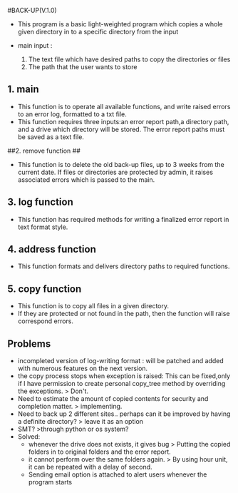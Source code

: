 #BACK-UP(V.1.0) 

* This program is a basic light-weighted program which copies a whole given directory in to a specific directory from the input

* main input :
  1. The text file which have desired paths to copy the directories or files
  2. The path that the user wants to store

## 1. main ##

* This function is to operate all available functions, and write raised errors to an error log, formatted to a txt file.
* This function requires three inputs:an error report path,a directory path, and a drive which directory will be stored. The error report paths must be saved as a text file. 

##2. remove function ##

* This function is to delete the old back-up files, up to 3 weeks from the current date. If files or directories are protected by admin, it raises associated errors which is passed to the main.
	

## 3. log function ##

* This function has required methods for writing a finalized error report in text format style.
	
## 4. address function ##

* This function formats and delivers directory paths to required functions.
 
## 5. copy function ##

* This function is to copy all files in a given directory. 
* If they are protected or not found in the path, then the function will raise correspond errors.


## Problems ##

* incompleted version of log-writing format :  will be patched and added with numerous features on the next version. 
* the copy process stops when exception is raised: This can be fixed,only if I have permission to create personal copy_tree method by overriding the exceptions. > Don't. 
* Need to estimate the amount of copied contents for security and completion matter. > implementing.
* Need to back up 2 different sites.. perhaps can it be improved by having a definite directory? > leave it as an option
* SMT? >through python or os system?
* Solved:
    - whenever the drive does not exists, it gives bug > Putting the copied folders in to original folders and the error report.
    - it cannot perform over the same folders again. > By using hour unit, it can be repeated with a delay of second.
    - Sending email option is attached to alert users whenever the program starts 

